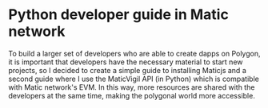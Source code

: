 # Python developer guide in Matic network
 
To build a larger set of developers who are able to create dapps on Polygon, it is important that developers have the necessary material to start new projects, so I decided to create a simple guide to installing Maticjs and a second guide where I use the MaticVigil API (in Python) which is compatible with Matic network's EVM.
In this way, more resources are shared with the developers at the same time, making the polygonal world more accessible.
